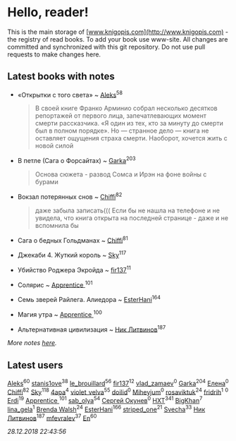 # Hello, reader!
This is the main storage of [www.knigopis.com](http://www.knigopis.com) - the registry of read books.
To add your book use www-site. All changes are committed and synchronized with this git repository.
Do not use pull requests to make changes here.


## Latest books with notes
* «Открытки с того света» ~ [Aleks](users/117/117835844513813219393-google)<sup>58</sup>
    > В своей книге Франко Арминио собрал несколько десятков репортажей от первого лица, запечатлевающих момент смерти рассказчика. «Я один из тех, кто за минуту до смерти был в полном порядке». Но — странное дело — книга не оставляет ощущения страха смерти. Наоборот, хочется жить с новой силой

* В петле (Сага о Форсайтах) ~ [Garka](users/115/115753719718250012620-google)<sup>203</sup>
    > Основа сюжета - развод Сомса и Ирэн на фоне войны с бурами

* Вокзал потерянных снов ~ [Chiffi](users/105/105831994080785626680-google)<sup>82</sup>
    > даже забыла записать((( Если бы не нашла на телефоне и не увидела,  что  книга открыта на последней странице - даже и не вспомнила бы

* Сага о бедных Гольдманах ~ [Chiffi](users/105/105831994080785626680-google)<sup>81</sup>

* Джекаби 4. Жуткий король ~ [Sky](users/118/118049897850017649660-google)<sup>117</sup>

* Убийство Роджера Экройда ~ [fir137](users/176/176805114-yandex)<sup>11</sup>

* Солярис ~ [Apprentice ](users/528/52821952-vkontakte)<sup>101</sup>

* Семь зверей Райлега. Алиедора ~ [EsterHani](users/305/30558181-vkontakte)<sup>164</sup>

* Магия утра ~ [Apprentice ](users/528/52821952-vkontakte)<sup>100</sup>

* Альтернативная цивилизация ~ [Ник Литвинов](users/241/241974816-vkontakte)<sup>187</sup>


_More notes [here](latest_books_with_notes.md)._


## Latest users
[Aleks](users/117/117835844513813219393-google)<sup>60</sup> 
[stanis1ove](users/590/59066959-vkontakte)<sup>38</sup> 
[le_brouillard](users/133/13330781-vkontakte)<sup>56</sup> 
[fir137](users/176/176805114-yandex)<sup>12</sup> 
[vlad_zamaev](users/122/122014636-vkontakte)<sup>0</sup> 
[Garka](users/115/115753719718250012620-google)<sup>204</sup> 
[Елена](users/210/2106329609426574-facebook)<sup>0</sup> 
[Chiffi](users/105/105831994080785626680-google)<sup>82</sup> 
[Sky](users/118/118049897850017649660-google)<sup>118</sup> 
[4apa](users/117/117392596378069249667-google)<sup>4</sup> 
[violet_velva](users/116/116961712580551399099-google)<sup>55</sup> 
[doilid](users/104/104250836469076768434-google)<sup>0</sup> 
[Miheyjum](users/115/115651235597791470259-google)<sup>0</sup> 
[rosaviktuk](users/313/31359243-vkontakte)<sup>24</sup> 
[fridrih](users/115/115771667101883638909-google)<sup>1</sup> 
[](users/224/2242326882760268-facebook)<sup>0</sup> 
[Erdi](users/104/104289450206538776186-googleplus)<sup>19</sup> 
[Apprentice ](users/528/52821952-vkontakte)<sup>101</sup> 
[sab_olya](users/139/139338401-vkontakte)<sup>54</sup> 
[Сергей Окунев](users/130/13093426497474642450-mailru)<sup>0</sup> 
[HXT](users/100/100002563462782-facebook)<sup>341</sup> 
[BigKhan](users/117/117259947-yandex)<sup>7</sup> 
[lina_gela](users/808/8082669028-instagram)<sup>1</sup> 
[Brenda Walsh](users/176/17633272-vkontakte)<sup>24</sup> 
[EsterHani](users/305/30558181-vkontakte)<sup>166</sup> 
[striped_one](users/249/249815548-vkontakte)<sup>21</sup> 
[Svecha](users/118/118041836581529110049-google)<sup>33</sup> 
[Ник Литвинов](users/241/241974816-vkontakte)<sup>187</sup> 
[mfevralev](users/140/140966150-vkontakte)<sup>37</sup> 
[En](users/333/333646551-vkontakte)<sup>60</sup> 


_28.12.2018 22:43:56_
